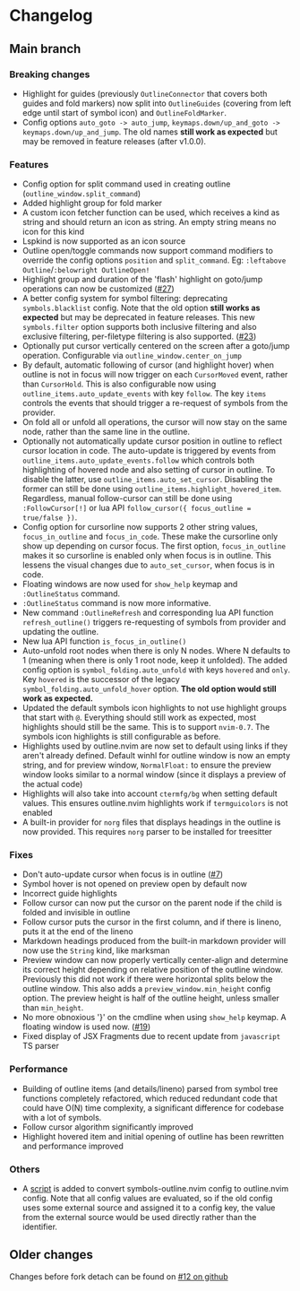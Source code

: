 # Changelog

## Main branch

### Breaking changes

- Highlight for guides (previously `OutlineConnector` that covers both guides
  and fold markers) now split into `OutlineGuides` (covering from left edge until
  start of symbol icon) and `OutlineFoldMarker`.
- Config options `auto_goto -> auto_jump`, `keymaps.down/up_and_goto ->
  keymaps.down/up_and_jump`. The old names **still work as expected** but may be
  removed in feature releases (after v1.0.0).

### Features

- Config option for split command used in creating outline (`outline_window.split_command`)
- Added highlight group for fold marker
- A custom icon fetcher function can be used, which receives a kind as string and should
  return an icon as string. An empty string means no icon for this kind
- Lspkind is now supported as an icon source
- Outline open/toggle commands now support command modifiers to override the
  config options `position` and `split_command`. Eg: `:leftabove
  Outline`/`:belowright OutlineOpen!`
- Highlight group and duration of the 'flash' highlight on goto/jump operations
  can now be customized
  ([#27](https://github.com/hedyhli/outline.nvim/issues/27))
- A better config system for symbol filtering: deprecating `symbols.blacklist`
  config. Note that the old option **still works as expected** but may be
  deprecated in feature releases. This new `symbols.filter` option supports both
  inclusive filtering and also exclusive filtering, per-filetype filtering is
  also supported. ([#23](https://github.com/hedyhli/outline.nvim/issues/23))
- Optionally put cursor vertically centered on the screen after a goto/jump
  operation. Configurable via `outline_window.center_on_jump`
- By default, automatic following of cursor (and highlight hover) when outline
  is not in focus will now trigger on each `CursorMoved` event, rather than
  `CursorHold`. This is also configurable now using
  `outline_items.auto_update_events` with key `follow`. The key `items` controls
  the events that should trigger a re-request of symbols from the provider.
- On fold all or unfold all operations, the cursor will now stay on the same
  node, rather than the same line in the outline.
- Optionally not automatically update cursor position in outline to reflect
  cursor location in code. The auto-update is triggered by events from
  `outline_items.auto_update_events.follow` which controls both highlighting of
  hovered node and also setting of cursor in outline. To disable the latter,
  use `outline_items.auto_set_cursor`. Disabling the former can still be done using
  `outline_items.highlight_hovered_item`. Regardless, manual follow-cursor can
  still be done using `:FollowCursor[!]` or lua API `follow_cursor({
  focus_outline = true/false })`.
- Config option for cursorline now supports 2 other string values,
  `focus_in_outline` and `focus_in_code`. These make the cursorline only show up
  depending on cursor focus. The first option, `focus_in_outline` makes it so
  cursorline is enabled only when focus is in outline. This lessens the visual
  changes due to `auto_set_cursor`, when focus is in code.
- Floating windows are now used for `show_help` keymap and `:OutlineStatus` command.
- `:OutlineStatus` command is now more informative.
- New command `:OutlineRefresh` and corresponding lua API function
  `refresh_outline()` triggers re-requesting of symbols from provider and
  updating the outline.
- New lua API function `is_focus_in_outline()`
- Auto-unfold root nodes when there is only N nodes. Where N defaults to 1
  (meaning when there is only 1 root node, keep it unfolded). The added config
  option is `symbol_folding.auto_unfold` with keys `hovered` and `only`.
  Key `hovered` is the successor of the legacy `symbol_folding.auto_unfold_hover`
  option. **The old option would still work as expected.**
- Updated the default symbols icon highlights to not use highlight groups that
  start with `@`. Everything should still work as expected, most highlights
  should still be the same. This is to support `nvim-0.7`. The symbols icon
  highlights is still configurable as before.
- Highlights used by outline.nvim are now set to default using links if they
  aren't already defined. Default winhl for outline window is now an empty
  string, and for preview window, `NormalFloat:` to ensure the preview window
  looks similar to a normal window (since it displays a preview of the actual
  code)
- Highlights will also take into account `ctermfg/bg` when setting default values.
  This ensures outline.nvim highlights work if `termguicolors` is not enabled
- A built-in provider for `norg` files that displays headings in the outline is now
  provided. This requires `norg` parser to be installed for treesitter

### Fixes

- Don't auto-update cursor when focus is in outline
  ([#7](https://github.com/hedyhli/outline.nvim/issues/7))
- Symbol hover is not opened on preview open by default now
- Incorrect guide highlights
- Follow cursor can now put the cursor on the parent node if the child is
  folded and invisible in outline
- Follow cursor puts the cursor in the first column, and if there is lineno,
  puts it at the end of the lineno
- Markdown headings produced from the built-in markdown provider will now
  use the `String` kind, like marksman
- Preview window can now properly vertically center-align and determine its
  correct height depending on relative position of the outline window. Previously
  this did not work if there were horizontal splits below the outline window.
  This also adds a `preview_window.min_height` config option. The preview height
  is half of the outline height, unless smaller than `min_height`.
- No more obnoxious '}' on the cmdline when using `show_help` keymap. A
  floating window is used now.
  ([#19](https://github.com/hedyhli/outline.nvim/issues/19))
- Fixed display of JSX Fragments due to recent update from `javascript` TS
  parser

### Performance

- Building of outline items (and details/lineno) parsed from symbol tree
  functions completely refactored, which reduced redundant code that could have
  O(N) time complexity, a significant difference for codebase with a lot of
  symbols.
- Follow cursor algorithm significantly improved
- Highlight hovered item and initial opening of outline has been rewritten and
  performance improved

### Others

- A [script](scripts/convert-symbols-outline-opts.lua) is added to convert
  symbols-outline.nvim config to outline.nvim config. Note that all config values
  are evaluated, so if the old config uses some external source and assigned it
  to a config key, the value from the external source would be used directly
  rather than the identifier.

## Older changes

Changes before fork detach can be found on [#12 on github](https://github.com/hedyhli/outline.nvim/issues/12)

